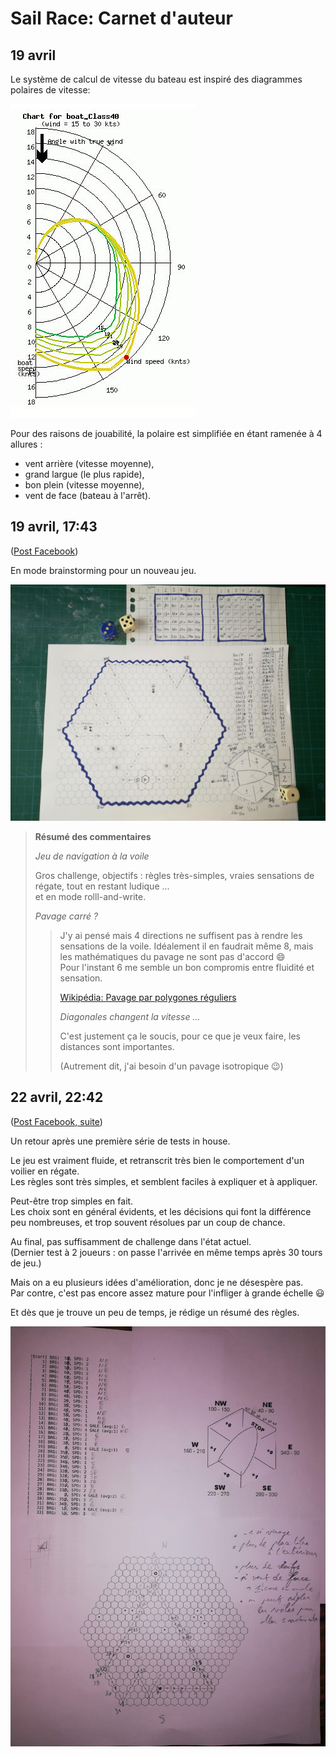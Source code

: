 Sail Race: Carnet d'auteur
==========================

19 avril
--------

Le système de calcul de vitesse du bateau est inspiré des diagrammes polaires de vitesse:

![polaire de vitesse](./examples/polar_diagram_class40.jpg "polaire de vitesse")

Pour des raisons de jouabilité, la polaire est simplifiée en étant ramenée à 4 allures :

- vent arrière (vitesse moyenne),
- grand largue (le plus rapide),
- bon plein (vitesse moyenne),
- vent de face (bateau à l'arrêt).

19 avril, 17:43
---------------

([Post Facebook](https://www.facebook.com/photo?fbid=10222257038792570))

En mode brainstorming pour un nouveau jeu.

![First test play](./photos/IMG_20200419_172809.jpg "First test play")

> **Résumé des commentaires**
>
> _Jeu de navigation à la voile_
>
> Gros challenge, objectifs : règles très-simples, vraies sensations de régate, tout en restant ludique ...  
> et en mode rolll-and-write.
>
> _Pavage carré ?_
>
>> J'y ai pensé mais 4 directions ne suffisent pas à rendre les sensations de la voile.
>> Idéalement il en faudrait même 8, mais les mathématiques du pavage ne sont pas d'accord 😄  
>> Pour l'instant 6 me semble un bon compromis entre fluidité et sensation.
>>
>> [Wikipédia: Pavage par polygones réguliers](https://fr.wikipedia.org/wiki/Pavage_par_des_polygones_r%C3%A9guliers)
>>
>> _Diagonales changent la vitesse ..._
>>
>> C'est justement ça le soucis, pour ce que je veux faire, les distances sont importantes.
>>
>> (Autrement dit, j'ai besoin d'un pavage isotropique 😉)

22 avril, 22:42
---------------

([Post Facebook, suite](https://www.facebook.com/groups/auteursdejeux/?post_id=3237059009661472&comment_id=3244587412241965))

Un retour après une première série de tests in house.

Le jeu est vraiment fluide, et retranscrit très bien le comportement d'un voilier en régate.  
Les règles sont très simples, et semblent faciles à expliquer et à appliquer.

Peut-être trop simples en fait.  
Les choix sont en général évidents, et les décisions qui font la différence peu nombreuses,
et trop souvent résolues par un coup de chance.

Au final, pas suffisamment de challenge dans l'état actuel.  
(Dernier test à 2 joueurs : on passe l'arrivée en même temps après 30 tours de jeu.)

Mais on a eu plusieurs idées d'amélioration, donc je ne désespère pas.  
Par contre, c'est pas encore assez mature pour l'infliger à grande échelle 😃  

Et dès que je trouve un peu de temps, je rédige un résumé des règles.

![Second test play, improvement ideas](./photos/IMG_20200422_224503.jpg "Second test play, improvement ideas")
